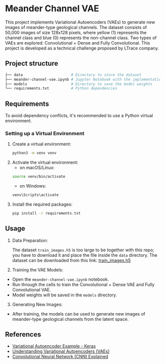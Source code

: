# Meander Channel VAE

This project implements Variational Autoencoders (VAEs) to generate new images of meander-type geological channels. The dataset consists of 50,000 images of size 128x128 pixels, where yellow (1) represents the channel class and blue (0) represents the non-channel class. Two types of VAEs are explored: Convolutional + Dense and Fully Convolutional. This project is developed as a technical challenge proposed by LTrace company.

## Project structure
```bash
├── data                      # Directory to store the dataset
├── meander-channel-vae.ipynb # Jupyter Notebook with the implementation of the VAEs
├── models                    # Directory to save the model weights
└── requirements.txt          # Python dependencies
```

## Requirements

To avoid dependency conflicts, it's recommended to use a Python virtual environment.

### Setting up a Virtual Environment

1. Create a virtual environment:
   ```bash
   python3 -m venv venv
   ```
2. Activate the virtual environment:
    - on macOS/Linux:
    ```bash
    source venv/bin/activate
    ```
    - on Windows:
    ```bash
    venv\Scripts\activate
    ```
3. Install the required packages:
    ```bash
    pip install -r requirements.txt
    ```
## Usage
1. Data Preparation:

    The dataset `train_images.h5` is too large to be together with this repo; you have to download it and place the file inside the `data` directory. The dataset can be downloaded from this link: [train_images.h5](https://grrjnyzvhu1t.objectstorage.sa-saopaulo-1.oci.customer-oci.com/p/jfIQ-fCMHmA5jLi-DdqEIenJTzARdTp61YIzlDpRBi531v05mmWObjM2F1CBTIVL/n/grrjnyzvhu1t/b/General_ltrace_files/o/deep_esmda/train_images.h5)

2. Training the VAE Models:

- Open the `meander-channel-vae.ipynb` notebook.
- Run through the cells to train the Convolutional + Dense VAE and Fully Convolutional VAE.
- Model weights will be saved in the `models` directory.

3. Generating New Images:

- After training, the models can be used to generate new images of meander-type geological channels from the latent space.

## References

- [Variational Autoencoder Example - Keras](https://keras.io/examples/generative/vae/)
- [Understanding Variational Autoencoders (VAEs)](https://towardsdatascience.com/understanding-variational-autoencoders-vaes-f70510919f73)
- [Convolutional Neural Network (CNN) Explained](https://poloclub.github.io/cnn-explainer/)


